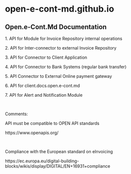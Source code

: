 # open-e-cont-md.github.io
<h2>Open.e-Cont.Md Documentation</h2>

<p>1. API for Module for Invoice Repository internal operations</p>
<p>2. API for Inter-connector to external Invoice Repository</p>
<p>3. API for Connector to Client Application</p>
<p>4. API for Connector to Bank Systems (regular bank transfer)</p>
<p>5. API Connector to External Online payment gateway</p>
<p>6. API for client.docs.open.e-cont.md</p>
<p>7. API for Alert and Notification Module</p>

<p>&nbsp;</p>
<p>Comments:</p>
<p>API must be compatible to OPEN API standards</p>
<p>https://www.openapis.org/</p>

<p>&nbsp;</p>
<p>Compliance with the European standard on eInvoicing</p>
<p>https://ec.europa.eu/digital-building-blocks/wikis/display/DIGITAL/EN+16931+compliance</p>

